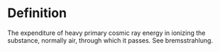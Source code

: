 # Definition

The expenditure of heavy primary cosmic ray energy in ionizing the
substance, normally air, through which it passes. See bremsstrahlung.
